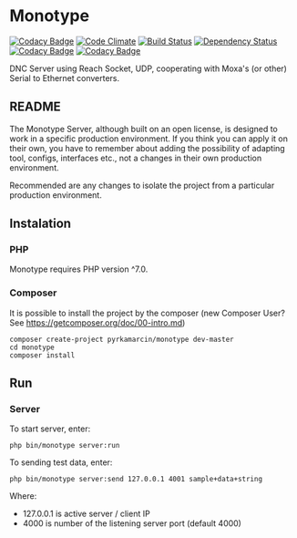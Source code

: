 # Monotype

[![Codacy Badge](https://api.codacy.com/project/badge/Grade/0784fe50aefc4df693615c64c423414a)](https://www.codacy.com/app/pyrkamarcin/monotype?utm_source=github.com&utm_medium=referral&utm_content=pyrkamarcin/monotype&utm_campaign=badger)
[![Code Climate](https://codeclimate.com/github/pyrkamarcin/monotype/badges/gpa.svg)](https://codeclimate.com/github/pyrkamarcin/monotype)
[![Build Status](https://travis-ci.org/pyrkamarcin/monotype.svg?branch=master)](https://travis-ci.org/pyrkamarcin/monotype)
[![Dependency Status](https://www.versioneye.com/user/projects/584e631ca83e27003c0e505a/badge.svg?style=flat-square)](https://www.versioneye.com/user/projects/584e631ca83e27003c0e505a)
[![Codacy Badge](https://api.codacy.com/project/badge/Grade/0784fe50aefc4df693615c64c423414a)](https://www.codacy.com/app/pyrkamarcin/monotype?utm_source=github.com&amp;utm_medium=referral&amp;utm_content=pyrkamarcin/monotype&amp;utm_campaign=Badge_Grade)
[![Codacy Badge](https://api.codacy.com/project/badge/Coverage/0784fe50aefc4df693615c64c423414a)](https://www.codacy.com/app/pyrkamarcin/monotype?utm_source=github.com&utm_medium=referral&utm_content=pyrkamarcin/monotype&utm_campaign=Badge_Coverage)

DNC Server using Reach Socket, UDP, cooperating with Moxa's (or other) Serial to Ethernet converters.

## README
The Monotype Server, although built on an open license, is designed to work in a specific production environment.
If you think you can apply it on their own, you have to remember about adding the possibility of adapting tool, configs, interfaces etc., not a changes in their own production environment.

Recommended are any changes to isolate the project from a particular production environment.

## Instalation

### PHP
Monotype requires PHP version ^7.0.

### Composer 
It is possible to install the project by the composer (new Composer User? See https://getcomposer.org/doc/00-intro.md)

```
composer create-project pyrkamarcin/monotype dev-master
cd monotype
composer install
```

## Run

### Server

To start server, enter:

```
php bin/monotype server:run
```

To sending test data, enter:

```
php bin/monotype server:send 127.0.0.1 4001 sample+data+string
```

Where:

- 127.0.0.1 is active server / client IP
- 4000 is number of the listening server port (default 4000)
